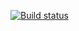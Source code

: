 [![Build status](https://ci.appveyor.com/api/projects/status/ddjoa0kja2xtvy5q/branch/master?svg=true)](https://ci.appveyor.com/project/AnastasiaIQA12/automation5-2/branch/master)